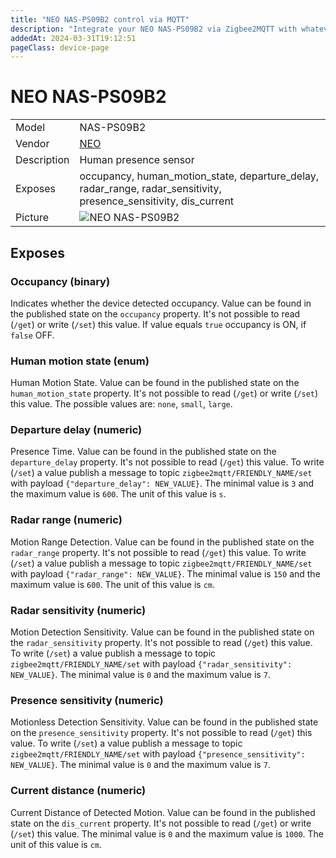 ```yaml
---
title: "NEO NAS-PS09B2 control via MQTT"
description: "Integrate your NEO NAS-PS09B2 via Zigbee2MQTT with whatever smart home infrastructure you are using without the vendor's bridge or gateway."
addedAt: 2024-03-31T19:12:51
pageClass: device-page
---
```


<!-- !!!! -->
<!-- ATTENTION: This file is auto-generated through docgen! -->
<!-- You can only edit the "Notes"-Section between the two comment lines "Notes BEGIN" and "Notes END". -->
<!-- Do not use h1 or h2 heading within "## Notes"-Section. -->
<!-- !!!! -->

# NEO NAS-PS09B2

|     |     |
|-----|-----|
| Model | NAS-PS09B2  |
| Vendor  | [NEO](/supported-devices/#v=NEO)  |
| Description | Human presence sensor |
| Exposes | occupancy, human_motion_state, departure_delay, radar_range, radar_sensitivity, presence_sensitivity, dis_current |
| Picture | ![NEO NAS-PS09B2](https://www.zigbee2mqtt.io/images/devices/NAS-PS09B2.png) |


<!-- Notes BEGIN: You can edit here. Add "## Notes" headline if not already present. -->


<!-- Notes END: Do not edit below this line -->




## Exposes

### Occupancy (binary)
Indicates whether the device detected occupancy.
Value can be found in the published state on the `occupancy` property.
It's not possible to read (`/get`) or write (`/set`) this value.
If value equals `true` occupancy is ON, if `false` OFF.

### Human motion state (enum)
Human Motion State.
Value can be found in the published state on the `human_motion_state` property.
It's not possible to read (`/get`) or write (`/set`) this value.
The possible values are: `none`, `small`, `large`.

### Departure delay (numeric)
Presence Time.
Value can be found in the published state on the `departure_delay` property.
It's not possible to read (`/get`) this value.
To write (`/set`) a value publish a message to topic `zigbee2mqtt/FRIENDLY_NAME/set` with payload `{"departure_delay": NEW_VALUE}`.
The minimal value is `3` and the maximum value is `600`.
The unit of this value is `s`.

### Radar range (numeric)
Motion Range Detection.
Value can be found in the published state on the `radar_range` property.
It's not possible to read (`/get`) this value.
To write (`/set`) a value publish a message to topic `zigbee2mqtt/FRIENDLY_NAME/set` with payload `{"radar_range": NEW_VALUE}`.
The minimal value is `150` and the maximum value is `600`.
The unit of this value is `cm`.

### Radar sensitivity (numeric)
Motion Detection Sensitivity.
Value can be found in the published state on the `radar_sensitivity` property.
It's not possible to read (`/get`) this value.
To write (`/set`) a value publish a message to topic `zigbee2mqtt/FRIENDLY_NAME/set` with payload `{"radar_sensitivity": NEW_VALUE}`.
The minimal value is `0` and the maximum value is `7`.

### Presence sensitivity (numeric)
Motionless Detection Sensitivity.
Value can be found in the published state on the `presence_sensitivity` property.
It's not possible to read (`/get`) this value.
To write (`/set`) a value publish a message to topic `zigbee2mqtt/FRIENDLY_NAME/set` with payload `{"presence_sensitivity": NEW_VALUE}`.
The minimal value is `0` and the maximum value is `7`.

### Current distance (numeric)
Current Distance of Detected Motion.
Value can be found in the published state on the `dis_current` property.
It's not possible to read (`/get`) or write (`/set`) this value.
The minimal value is `0` and the maximum value is `1000`.
The unit of this value is `cm`.

